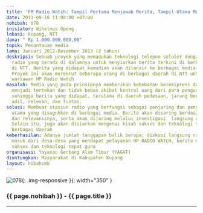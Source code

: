 ```yaml
---
title: 'FM Radio Watch: Tampil Pertama Menjawab Berita, Tampil Utama Membawa Kabar'
date: 2011-09-16 11:08:00 +07:00
nohibah: 078
inisiator: Wihelmus Openg
lokasi: Kupang, NTT
dana: " Rp 1.000.000.000,00"
topik: Pemantauan media
lama: Januari 2012-Desember 2013 (2 tahun)
deskripsi: Sebuah proyek yang memadukan teknologi telepon seluler dengan aplikasi
  radio yang berada di dalamnya untuk menyiarkan berita terkini di berbagai daerah
  di NTT. Berita yang didapat kemudian akan dilansir ke berbagai media cetak setempat.
  Proyek ini akan merekrut beberapa orang di berbagai daerah di NTT untuk dijadikan
  wartawan HP Radio Watch
masalah: Media yang pada prinsipnya memberikan kebebasan berekspresi dan berpendapat,
  menjadi tertekan dan tidak bebas akibat kontrol uang dari para penguasa dan pengusaha
  sehingga berita yang didapat, terutama di daerah pedesaan, jarang bersifat benar,
  adil, relevan, dan tuntas.
solusi: Membuat stasiun radio yang berfungsi sebagai penjaring dan penyaring berita-berita
  utama yang disuguhkan di berbagai media. Berita akan disaring berdasarkan pengaruhnya
  dan relevansinya, serta akan dijaring melalui investigasi  langsung dari narasumber.
  Selain itu, juga akan disiarkan mengenai kisah sukses dan teknologi tepat guna dari
  berbagai daerah
keberhasilan: Adanya jumlah tanggapan balik berupa; diskusi langsung radio, sms yang
  masuk dari desa-desa yang mendapat pelayanan HP RADIO WATCH, berita mengenai kisah
  sukses dan teknologi tepat guna
organisasi: Yayasan Gerbang Alam Timur (YAGAT)
diuntungkan: Masyarakat di Kabupaten Kupang
layout: hibahcmb
---
```


![078](/static/img/hibahcmb/078.png){: .img-responsive }{: width="350" }

### {{ page.nohibah }} - {{ page.title }}

---
